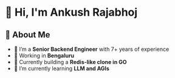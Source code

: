 # 👋 Hi, I'm Ankush Rajabhoj


## 🚀 About Me

- 🔭 I’m a **Senior Backend Engineer** with 7+ years of experience
- 💼 Working in **Bengaluru**
- 🧰 Currently building a **Redis-like clone in GO**
- 🌱 I’m currently learning **LLM and AGIs**


<!--
**AnkushRajabhoj/AnkushRajabhoj** is a ✨ _special_ ✨ repository because its `README.md` (this file) appears on your GitHub profile.

Here are some ideas to get you started:

- 🔭 I’m currently working on ...
- 🌱 I’m currently learning ...
- 👯 I’m looking to collaborate on ...
- 🤔 I’m looking for help with ...
- 💬 Ask me about ...
- 📫 How to reach me: ...
- 😄 Pronouns: ...
- ⚡ Fun fact: ...
-->
